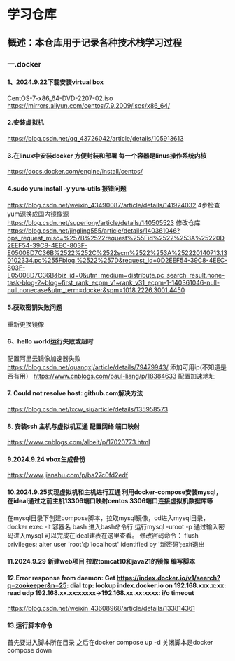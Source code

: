 # 学习仓库
## 概述：本仓库用于记录各种技术栈学习过程
### 一.docker
####  1、2024.9.22下载安装virtual box
CentOS-7-x86_64-DVD-2207-02.iso
https://mirrors.aliyun.com/centos/7.9.2009/isos/x86_64/
#### 2.安装虚拟机
https://blog.csdn.net/qq_43726042/article/details/105913613
#### 3.在linux中安装docker 方便封装和部署 每一个容器是linus操作系统内核
https://docs.docker.com/engine/install/centos/
#### 4.sudo yum install -y yum-utils 报错问题
https://blog.csdn.net/weixin_43490087/article/details/141924032 4步检查 yum源换成国内镜像源
https://blog.csdn.net/superiony/article/details/140505523 修改仓库
https://blog.csdn.net/jingling555/article/details/140361046?ops_request_misc=%257B%2522request%255Fid%2522%253A%25220D2EEF54-39C8-4EEC-803F-E05008D7C36B%2522%252C%2522scm%2522%253A%252220140713.130102334.pc%255Fblog.%2522%257D&request_id=0D2EEF54-39C8-4EEC-803F-E05008D7C36B&biz_id=0&utm_medium=distribute.pc_search_result.none-task-blog-2~blog~first_rank_ecpm_v1~rank_v31_ecpm-1-140361046-null-null.nonecase&utm_term=docker&spm=1018.2226.3001.4450
#### 5.获取密钥失败问题
重新更换镜像
#### 6、hello world运行失败或超时
配置阿里云镜像加速器失败
https://blog.csdn.net/quanqxj/article/details/79479943/ 添加可用ip(不知道是否有用）
https://www.cnblogs.com/paul-liang/p/18384633 配置加速地址
#### 7. Could not resolve host: github.com解决方法
https://blog.csdn.net/lxcw_sir/article/details/135958573
#### 8. 安装ssh 主机与虚拟机互通 配置网络 端口映射
https://www.cnblogs.com/albelt/p/17020773.html
#### 9.2024.9.24 vbox生成备份
https://www.jianshu.com/p/ba27c0fd2edf
#### 10.2024.9.25实现虚拟机和主机进行互通 利用docker-compose安装mysql，在ideal通过之前主机13306端口映射centos 3306端口连接虚拟机数据库等
在mysql目录下创建compose脚本，拉取mysql镜像，cd进入mysql目录，
docker exec -it 容器名 bash 进入bash命令行 运行mysql -uroot -p 
通过输入密码进入mysql 可以完成在ideal建表在这里查看。
修改密码命令：
flush privileges;
alter user 'root'@'localhost' identified by '新密码';exit退出
#### 11.2024.9.29 新建web项目 拉取tomcat10和java21的镜像 编写脚本
#### 12.Error response from daemon: Get https://index.docker.io/v1/search?q=zookeeper&n=25: dial tcp: lookup index.docker.io on 192.168.xxx.x:xx: read udp 192.168.xx.xx:xxxxx->192.168.xx.xx:xxxx: i/o timeout
https://blog.csdn.net/weixin_43608968/article/details/133814361
#### 13.运行脚本命令
首先要进入脚本所在目录 之后在docker compose up -d 关闭脚本是docker compose down
 





